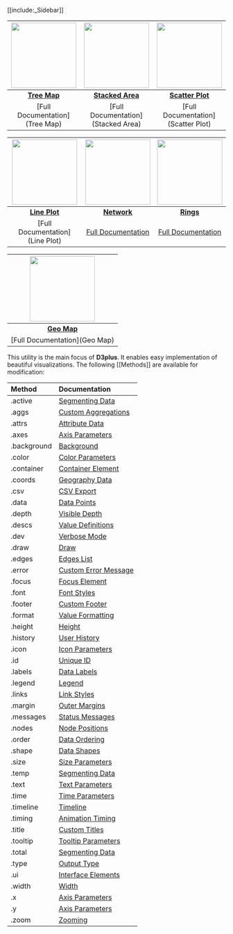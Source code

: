 [[include:_Sidebar]]

| <a href="http://d3plus.org/examples/basic/9029130/"><img src="https://gist.githubusercontent.com/davelandry/9029130/raw/thumbnail.png" width="150px"></a> | <a href="http://d3plus.org/examples/basic/9029462/"><img src="https://gist.githubusercontent.com/davelandry/9029462/raw/thumbnail.png" width="150px"></a> | <a href="http://d3plus.org/examples/basic/9029781/"><img src="https://gist.githubusercontent.com/davelandry/9029781/raw/thumbnail.png" width="150px"></a> |
| :-: | :-: | :-: |
| [**Tree Map**](http://d3plus.org/examples/basic/9029130/) | [**Stacked Area**](http://d3plus.org/examples/basic/9029462/) | [**Scatter Plot**](http://d3plus.org/examples/basic/9029781/) |
| [Full Documentation](Tree Map) | [Full Documentation](Stacked Area) | [Full Documentation](Scatter Plot) |

| <a href="http://d3plus.org/examples/basic/9037371/"><img src="https://gist.githubusercontent.com/davelandry/9037371/raw/thumbnail.png" width="150px"></a> | <a href="http://d3plus.org/examples/basic/9042919/"><img src="https://gist.githubusercontent.com/davelandry/9042919/raw/thumbnail.png" width="150px"></a> | <a href="http://d3plus.org/examples/basic/9034389/"><img src="https://gist.githubusercontent.com/davelandry/9034389/raw/thumbnail.png" width="150px"></a> |
| :-: | :-: | :-: |
| [**Line Plot**](http://d3plus.org/examples/basic/9037371/) | [**Network**](http://d3plus.org/examples/basic/9042919/) | [**Rings**](http://d3plus.org/examples/basic/9034389/) |
| [Full Documentation](Line Plot) | [Full Documentation](Network) | [Full Documentation](Rings) |

| <a href="http://d3plus.org/examples/basic/9042807/"><img src="https://gist.githubusercontent.com/davelandry/9042807/raw/thumbnail.png" width="150px"></a> |
| :-: |
| [**Geo Map**](http://d3plus.org/examples/basic/9042807/) |
| [Full Documentation](Geo Map) |

This utility is the main focus of **D3plus**. It enables easy implementation of beautiful visualizations. The following [[Methods]] are available for modification:

| Method | Documentation |
| :-- | :-- |
| .active | [Segmenting Data](Segmenting-Data#active) |
| .aggs | [Custom Aggregations](Custom-Aggregations) |
| .attrs | [Attribute Data](Attribute-Data) |
| .axes | [Axis Parameters](Axis-Parameters#axes) |
| .background | [Background](Background) |
| .color | [Color Parameters](Color-Parameters) |
| .container | [Container Element](Container-Element) |
| .coords | [Geography Data](Geography-Data) |
| .csv | [CSV Export](CSV-Export) |
| .data | [Data Points](Data-Points) |
| .depth | [Visible Depth](Visible-Depth) |
| .descs | [Value Definitions](Value-Definitions) |
| .dev | [Verbose Mode](Verbose-Mode) |
| .draw | [Draw](Draw) |
| .edges | [Edges List](Edges-List) |
| .error | [Custom Error Message](Custom-Error-Message) |
| .focus | [Focus Element](Focus-Element) |
| .font | [Font Styles](Font-Styles) |
| .footer | [Custom Footer](Custom-Footer) |
| .format | [Value Formatting](Value-Formatting) |
| .height | [Height](Height) |
| .history | [User History](User-History) |
| .icon | [Icon Parameters](Icon-Parameters) |
| .id | [Unique ID](Unique-ID) |
| .labels | [Data Labels](Data-Labels) |
| .legend | [Legend](Legend) |
| .links | [Link Styles](Link-Styles) |
| .margin | [Outer Margins](Outer-Margins) |
| .messages | [Status Messages](Status-Messages) |
| .nodes | [Node Positions](Node-Positions) |
| .order | [Data Ordering](Data-Ordering) |
| .shape | [Data Shapes](Data-Shapes) |
| .size | [Size Parameters](Size-Parameters) |
| .temp | [Segmenting Data](Segmenting-Data#temp) |
| .text | [Text Parameters](Text-Parameters) |
| .time | [Time Parameters](Time-Parameters) |
| .timeline | [Timeline](Timeline) |
| .timing | [Animation Timing](Animation-Timing) |
| .title | [Custom Titles](Custom-Titles) |
| .tooltip | [Tooltip Parameters](Tooltip-Parameters) |
| .total | [Segmenting Data](Segmenting-Data#total) |
| .type | [Output Type](Output-Type) |
| .ui | [Interface Elements](Interface-Elements) |
| .width | [Width](Width) |
| .x | [Axis Parameters](Axis-Parameters) |
| .y | [Axis Parameters](Axis-Parameters) |
| .zoom | [Zooming](Zooming) |
